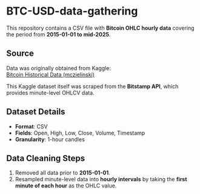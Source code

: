 # BTC-USD-data-gathering

This repository contains a CSV file with **Bitcoin OHLC hourly data** covering the period from **2015-01-01 to mid-2025**.  

## Source  
Data was originally obtained from Kaggle:  
[Bitcoin Historical Data (mczielinski)](https://www.kaggle.com/datasets/mczielinski/bitcoin-historical-data)  

This Kaggle dataset itself was scraped from the **Bitstamp API**, which provides minute-level OHLCV data.  

## Dataset Details  
- **Format**: CSV  
- **Fields**: Open, High, Low, Close, Volume, Timestamp  
- **Granularity**: 1-hour candles  

## Data Cleaning Steps  
1. Removed all data prior to **2015-01-01**.  
2. Resampled minute-level data into **hourly intervals** by taking the **first minute of each hour** as the OHLC value.  
